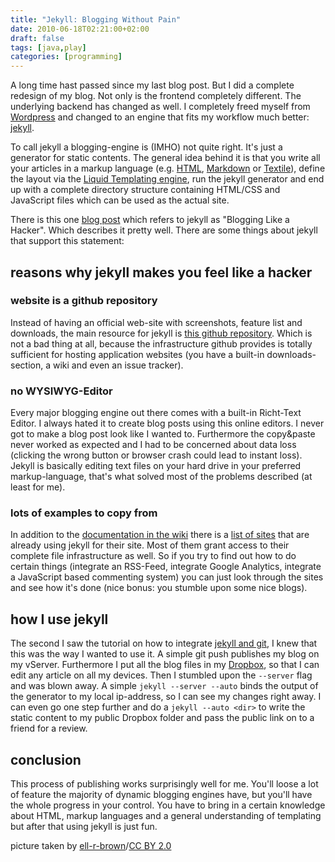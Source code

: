 ```yaml
---
title: "Jekyll: Blogging Without Pain"
date: 2010-06-18T02:21:00+02:00
draft: false
tags: [java,play]
categories: [programming]
---
```


A long time hast passed since my last blog post. But I did a complete redesign of my blog. Not only is the frontend completely different. The underlying backend has changed as well. I completely freed myself from [Wordpress](http://wordpress.com) and changed to an engine that fits my workflow much better: [jekyll](http://wiki.github.com/mojombo/jekyll/).

To call jekyll a blogging-engine is (IMHO) not quite right. It's just a generator for static contents. The general idea behind it is that you write all your articles in a markup language (e.g. [HTML](http://www.w3.org/MarkUp/), [Markdown](http://daringfireball.net/projects/markdown/) or [Textile](http://textile.thresholdstate.com/)), define the layout via the [Liquid Templating engine](http://www.liquidmarkup.org/), run the jekyll generator and end up with a complete directory structure containing HTML/CSS and JavaScript files which can be used as the actual site.

There is this one [blog post](http://tom.preston-werner.com/2008/11/17/blogging-like-a-hacker.html) which refers to jekyll as "Blogging Like a Hacker". Which describes it pretty well. There are some things about jekyll that support this statement:

## reasons why jekyll makes you feel like a hacker

### website is a github repository

Instead of having an official web-site with screenshots, feature list and downloads, the main resource for jekyll is [this github repository](http://github.com/mojombo/jekyll). Which is not a bad thing at all, because the infrastructure github provides is totally sufficient for hosting application websites (you have a built-in downloads-section, a wiki and even an issue tracker).

### no WYSIWYG-Editor

Every major blogging engine out there comes with a built-in Richt-Text Editor. I always hated it to create blog posts using this online editors. I never got to make a blog post look like I wanted to. Furthermore the copy&paste never worked as expected and I had to be concerned about data loss (clicking the wrong button or browser crash could lead to instant loss). Jekyll is basically editing text files on your hard drive in your preferred markup-language, that's what solved most of the problems described (at least for me).

### lots of examples to copy from

In addition to the [documentation in the wiki](http://wiki.github.com/mojombo/jekyll/) there is a [list of sites](http://wiki.github.com/mojombo/jekyll/sites) that are already using jekyll for their site. Most of them grant access to their complete file infrastructure as well. So if you try to find out how to do certain things (integrate an RSS-Feed, integrate Google Analytics, integrate a JavaScript based commenting system) you can just look through the sites and see how it's done (nice bonus: you stumble upon some nice blogs).

## how I use jekyll

The second I saw the tutorial on how to integrate [jekyll and git](http://matedriven.com.ar/2009/04/28/using-git-to-maintain-your-blog.html), I knew that this was the way I wanted to use it. A simple git push publishes my blog on my vServer.
Furthermore I put all the blog files in my [Dropbox](http://www.dropbox.com), so that I can edit any article on all my devices.
Then I stumbled upon the `--server` flag and was blown away. A simple `jekyll --server --auto` binds the output of the generator to my local ip-address, so I can see my changes right away. I can even go one step further and do a `jekyll --auto <dir>` to write the static content to my public Dropbox folder and pass the public link on to a friend for a review.

## conclusion

This process of publishing works surprisingly well for me. You'll loose a lot of feature the majority of dynamic blogging engines have, but you'll have the whole progress in your control. You have to bring in a certain knowledge about HTML, markup languages and a general understanding of templating but after that using jekyll is just fun.

picture taken by [ell-r-brown](http://www.flickr.com/photos/ell-r-brown/4360911760/)/[CC BY 2.0 ](http://creativecommons.org/licenses/by/2.0/deed.en)
